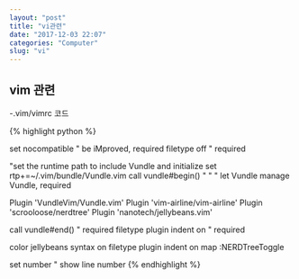 ```yaml
---
layout: "post"
title: "vi관련"
date: "2017-12-03 22:07"
categories: "Computer"
slug: "vi"
---
```


## vim 관련
-.vim/vimrc 코드

{% highlight python %}

set nocompatible              " be iMproved, required
filetype off                  " required

"set the runtime path to include Vundle and initialize
set rtp+=~/.vim/bundle/Vundle.vim
call vundle#begin()
"
" " let Vundle manage Vundle, required

Plugin 'VundleVim/Vundle.vim'
Plugin 'vim-airline/vim-airline'
Plugin 'scrooloose/nerdtree'
Plugin 'nanotech/jellybeans.vim'

call vundle#end()            " required
filetype plugin indent on    " required

color jellybeans
syntax on
filetype plugin indent on
map <F3> :NERDTreeToggle<CR>

set number " show line number
{% endhighlight %}
